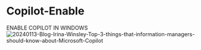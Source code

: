 # Copilot-Enable
ENABLE COPILOT IN WINDOWS
![20240113-Blog-Irina-Winsley-Top-3-things-that-information-managers-should-know-about-Microsoft-Copilot](https://github.com/adasjusk/Copilot-Enable/assets/100019532/c9d8f401-9f67-4b33-84d8-67cc65c48d03)
